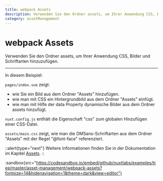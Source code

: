 ```yaml
---
title: webpack Assets
description: Verwenden Sie den Ordner assets, um Ihrer Anwendung CSS, Bilder und Schriftarten hinzuzufügen.
category: assetManagement
---
```


# webpack Assets

Verwenden Sie den Ordner assets, um Ihrer Anwendung CSS, Bilder und Schriftarten hinzuzufügen.

---

In diesem Beispiel:

`pages/index.vue` zeigt:

- wie Sie ein Bild aus dem Ordner "Assets" hinzufügen.
- wie man mit CSS ein Hintergrundbild aus dem Ordner "Assets" einfügt.
- wie man mit Hilfe der data Property dynamische Bilder aus dem Ordner assets hinzufügt.

`nuxt.config.js` enthält die Eigenschaft "css" zum globalen Hinzufügen einer CSS-Datei.

`assets/main.css` zeigt, wie man die DMSans-Schriftarten aus dem Ordner "Assets" mit der Regel "@font-face" referenziert.

::alert{type="next"}
Weitere Informationen finden Sie in der Dokumentation im Kapitel [Assets](/docs/directory-structure/assets).
::

:sandbox{src="https://codesandbox.io/embed/github/nuxtlabs/examples/tree/master/asset-management/webpack-assets?fontsize=14&hidenavigation=1&theme=dark&view=editor"}
